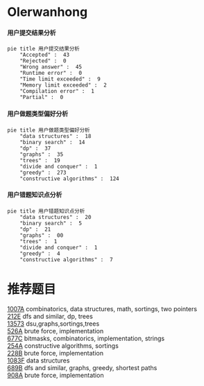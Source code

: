 # OIerwanhong

<!-- tabs:start -->



#### **用户提交结果分析**

```mermaid
pie title 用户提交结果分析
    "Accepted" :  43
    "Rejected" :  0
    "Wrong answer" :  45
    "Runtime error" :  0
    "Time limit exceeded" :  9
    "Memory limit exceeded" :  2
    "Compilation error" :  1
    "Partial" :  0
```

#### **用户做题类型偏好分析**

```mermaid
pie title 用户做题类型偏好分析
    "data structures" :  18
    "binary search" :  14
    "dp" :  37
    "graphs" :  35
    "trees" :  19
    "divide and conquer" :  1
    "greedy" :  273
    "constructive algorithms" :  124
```
#### **用户错题知识点分析**

```mermaid
pie title 用户错题知识点分析
    "data structures" :  20
    "binary search" :  5
    "dp" :  21
    "graphs" :  00
    "trees" :  1
    "divide and conquer" :  1
    "greedy" :  4
    "constructive algorithms" :  7
```



<!-- tabs:end -->
# 推荐题目
[1007A](https://codeforces.com/contest/1007/problem/A)		combinatorics,
                        data structures,
                        math,
                        sortings,
                        two pointers		  
[212E](https://codeforces.com/contest/212/problem/E)		dfs and similar,
                        dp,
                        trees		  
[13573](https://codeforces.com/contest/1357/problem/3)		dsu,graphs,sortings,trees		  
[526A](https://codeforces.com/contest/526/problem/A)		brute force,
                        implementation		  
[677C](https://codeforces.com/contest/677/problem/C)		bitmasks,
                        combinatorics,
                        implementation,
                        strings		  
[254A](https://codeforces.com/contest/254/problem/A)		constructive algorithms,
                        sortings		  
[228B](https://codeforces.com/contest/228/problem/B)		brute force,
                        implementation		  
[1083F](https://codeforces.com/contest/1083/problem/F)		data structures		  
[689B](https://codeforces.com/contest/689/problem/B)		dfs and similar,
                        graphs,
                        greedy,
                        shortest paths		  
[908A](https://codeforces.com/contest/908/problem/A)		brute force,
                        implementation		  
